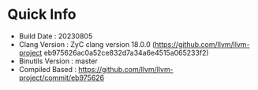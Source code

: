 # Quick Info
* Build Date : 20230805
* Clang Version : ZyC clang version 18.0.0 (https://github.com/llvm/llvm-project eb975626ac0a52ce832d7a34a6e4515a065233f2)
* Binutils Version : master
* Compiled Based : https://github.com/llvm/llvm-project/commit/eb975626

